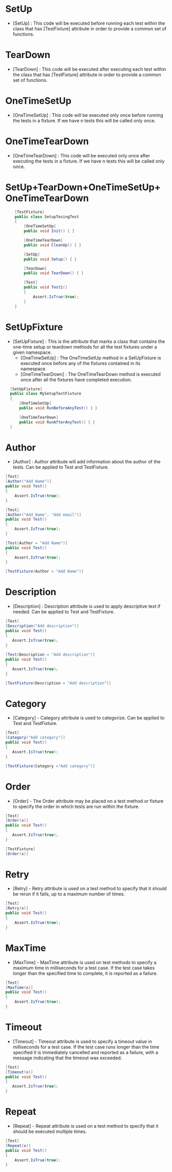 # SetUp
  - [SetUp] : This code will be executed before running each test within the class that has [TestFixture] attribute in order to provide a common set of functions.  

# TearDown  
  - [TearDown] : This code will be executed after executing each test within the class that has [TestFixture] attribute in order to provide a common set of functions.  

# OneTimeSetUp
  - [OneTimeSetUp] : This code will be executed only once before running the tests in a fixture. If we have n tests this will be called only once.  

# OneTimeTearDown
  - [OneTimeTearDown] : This code will be executed only once after executing the tests in a fixture. If we have n tests this will be called only once.  
  
# SetUp+TearDown+OneTimeSetUp+OneTimeTearDown  
```csharp
    [TestFixture]
    public class SetupTesingTest
    {
        [OneTimeSetUp]
        public void Init() { }

        [OneTimeTearDown]
        public void CleanUp() { }

        [SetUp]
        public void Setup() { }

        [TearDown]
        public void TearDown() { }

        [Test]
        public void Test1()
        {
            Assert.IsTrue(true);
        }    
    }
```

# SetUpFixture
  - [SetUpFixture] : This is the attribute that marks a class that contains the one-time setup or teardown methods for all the test fixtures under a given namespace.  
    - [OneTimeSetUp] : The OneTimeSetUp method in a SetUpFixture is executed once before any of the fixtures contained in its namespace.  
    - [OneTimeTearDown] : The OneTimeTearDown method is executed once after all the fixtures have completed execution.
  ```csharp
    [SetUpFixture]
    public class MySetupTestFixture
    {
        [OneTimeSetUp]
        public void RunBeforeAnyTest() { }

        [OneTimeTearDown]
	    public void RunAfterAnyTest() { }
    }
  ```

# Author
  - [Author] : Author attribute will add information about the author of the tests. Can be applied to Test and TestFixture.
  ```csharp
  [Test]
  [Author("Add Name")]
  public void Test()
  {
      Assert.IsTrue(true);
  }
  
  [Test]
  [Author("Add Name", "Add email")]
  public void Test()
  {
      Assert.IsTrue(true);
  }
  
  [Test(Author = "Add Name")]
  public void Test()
  {
      Assert.IsTrue(true);
  }
  
  [TestFixture(Author = "Add Name")]
  
  ```

# Description
  - [Description] : Description attribute is used to apply descriptive text if needed. Can be applied to Test and TestFixture. 
   ```csharp
  [Test]
  [Description("Add description")]
  public void Test()
  {
      Assert.IsTrue(true);
  }
    
  [Test(Description = "Add description")]
  public void Test()
  {
      Assert.IsTrue(true);
  }
  
  [TestFixture(Description = "Add description")]
  
  ```

# Category
  - [Category] - Category attribute is used to categorize. Can be applied to Test and TestFixture.  
   ```csharp
  [Test]
  [Category("Add category")]
  public void Test()
  {
      Assert.IsTrue(true);
  }
   
  [TestFixture(Category ="Add category")]
  ```

# Order
  - [Order] - The Order attribute may be placed on a test method or fixture to specify the order in which tests are run within the fixture. 
   ```csharp
  [Test]
  [Order(x)]
  public void Test()
  {
      Assert.IsTrue(true);
  }
  
  [TestFixture]
  [Order(x)]
  ```

# Retry
  - [Retry] - Retry attribute is used on a test method to specify that it should be rerun if it fails, up to a maximum number of times.  
  ```csharp
  [Test]
  [Retry(x)]
  public void Test()
  {
      Assert.IsTrue(true);
  }
  ```

# MaxTime
  - [MaxTime] - MaxTime attribute is used on test methods to specify a maximum time in milliseconds for a test case. If the test case takes longer than the specified time to complete, it is reported as a failure.
  ```csharp
  [Test]
  [MaxTime(x)]
  public void Test()
  {
      Assert.IsTrue(true);
  }
  ```
	
# Timeout
  - [Timeout] - Timeout attribute is used to specify a timeout value in milliseconds for a test case. If the test case runs longer than the time specified it is immediately cancelled and reported as a failure, with a message indicating that the timeout was exceeded.
   ```csharp
  [Test]
  [Timeout(x)]
  public void Test()
  {
      Assert.IsTrue(true);
  }
  ```

# Repeat
  - [Repeat] - Repeat attribute is used on a test method to specify that it should be executed multiple times.  
  ```csharp
  [Test]
  [Repeat(x)]
  public void Test()
  {
      Assert.IsTrue(true);
  }
  ```
